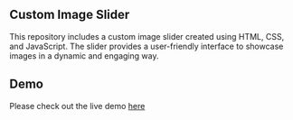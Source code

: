 <h2>Custom Image Slider</h2>
This repository includes a custom image slider created using HTML, CSS, and JavaScript. The slider provides a user-friendly interface to showcase images in a dynamic and engaging way.

<h2>Demo</h2>
Please check out the live demo <a href="https://ziauddin128.github.io/html_css_js_slider/" target="_blank">here</a>
